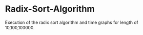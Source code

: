 # Radix-Sort-Algorithm
Execution of the radix sort algorithm and time graphs for length of 10,100,100000.
